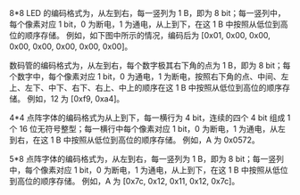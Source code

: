 8*8 LED 的编码格式为，从左到右，每一竖列为 1 B，即为 8 bit；每一竖列中，每个像素对应 1 bit，0 为断电，1 为通电，从上到下，在这 1 B 中按照从低位到高位的顺序存储。
例如，如下图中所示的情况，编码后为 [0x01, 0x00, 0x00, 0x00, 0x00, 0x00, 0x00, 0x00]。

数码管的编码格式为，从左到右，每个数字极其右下角的点为 1 B，即为 8 bit；每个数字中，每个像素对应 1 bit，0 为通电，1 为断电，按照右下角的点、中间、左上、左下、中下、右下、右上、中上的顺序在这 1 B 中按照从低位到高位的顺序存储。
例如，12 为 [0xf9, 0xa4]。

4*4 点阵字体的编码格式为从上到下，每一横行为 4 bit，连续的四个 4 bit 组成 1 个 16 位无符号整型；每一横行中每个像素对应 1 bit，0 为断电，1 为通电，从左到右，在这 1 B 中按照从低位到高位的顺序存储。
例如，A 为 0x0572。

5*8 点阵字体的编码格式为，从左到右，每一竖列为 1 B，即为 8 bit；每一竖列中，每个像素对应 1 bit，0 为断电，1 为通电，从上到下，在这 1 B 中按照从低位到高位的顺序存储。
例如，A 为 [0x7c, 0x12, 0x11, 0x12, 0x7c]。
